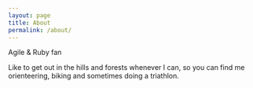 ```yaml
---
layout: page
title: About
permalink: /about/
---
```


Agile & Ruby fan

Like to get out in the hills and forests whenever I can, so you can find me orienteering, biking and sometimes doing a triathlon.

